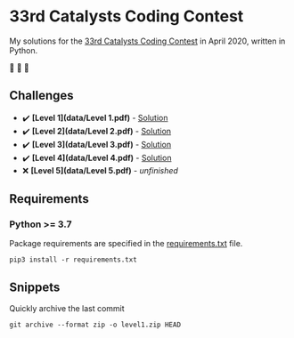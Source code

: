 # 33rd Catalysts Coding Contest

My solutions for the [33rd Catalysts Coding Contest](https://codingcontest.org/) in April 2020, written in Python.

:goat: :goat: :goat:

## Challenges

- :heavy_check_mark: **[Level 1](data/Level 1.pdf)** - [Solution](/../blob/a0a3832fd14f45d1621781792efb9d29a419aa4f/src/contest.py)
- :heavy_check_mark: **[Level 2](data/Level 2.pdf)** - [Solution](/../blob/5b1461e16cb7dceb390b85507a89474e4564e550/src/contest.py)
- :heavy_check_mark: **[Level 3](data/Level 3.pdf)** - [Solution](/../blob/77a9db4aeb654ad7d472fc33d72b04c8c2400aa2/src/contest.py)
- :heavy_check_mark: **[Level 4](data/Level 4.pdf)** - [Solution](/../blob/961f748648e149de5324a1a5093d054125f2aef5/src/contest.py)
- :x: **[Level 5](data/Level 5.pdf)** - *unfinished*

## Requirements

### Python >= 3.7

Package requirements are specified in the [requirements.txt](requirements.txt) file.

```
pip3 install -r requirements.txt
```

## Snippets

Quickly archive the last commit

```
git archive --format zip -o level1.zip HEAD
```
